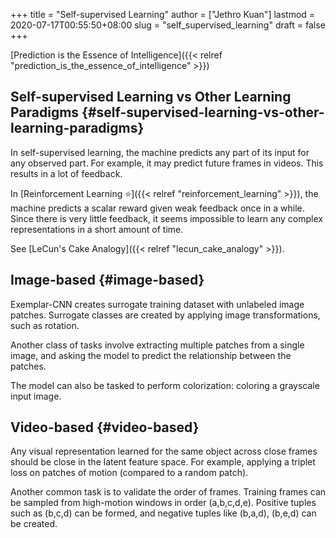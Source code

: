 +++
title = "Self-supervised Learning"
author = ["Jethro Kuan"]
lastmod = 2020-07-17T00:55:50+08:00
slug = "self_supervised_learning"
draft = false
+++

[Prediction is the Essence of Intelligence]({{< relref "prediction_is_the_essence_of_intelligence" >}})

## Self-supervised Learning vs Other Learning Paradigms {#self-supervised-learning-vs-other-learning-paradigms}

In self-supervised learning, the machine predicts any part of its input for any observed part. For example, it may predict future frames in videos. This results in a lot of feedback.

In [Reinforcement Learning ⭐]({{< relref "reinforcement_learning" >}}), the machine predicts a scalar reward given weak feedback once in a while. Since there is very little feedback, it seems impossible to learn any complex representations in a short amount of time.

See [LeCun's Cake Analogy]({{< relref "lecun_cake_analogy" >}}).

## Image-based {#image-based}

Exemplar-CNN creates surrogate training dataset with unlabeled image patches. Surrogate classes are created by applying image transformations, such as rotation.

Another class of tasks involve extracting multiple patches from a single image, and asking the model to predict the relationship between the patches.

The model can also be tasked to perform colorization: coloring a grayscale input image.

## Video-based {#video-based}

Any visual representation learned for the same object across close frames should be close in the latent feature space. For example, applying a triplet loss on patches of motion (compared to a random patch).

Another common task is to validate the order of frames. Training frames can be sampled from high-motion windows in order (a,b,c,d,e). Positive tuples such as (b,c,d) can be formed, and negative tuples like (b,a,d), (b,e,d) can be created.
